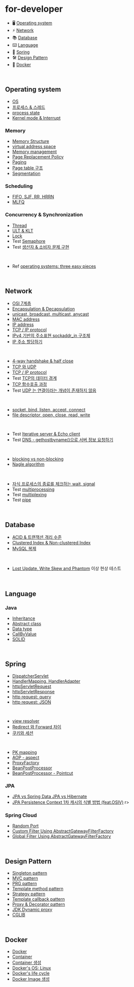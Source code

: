 # for-developer

- 🖥 [Operating system](#operating-system)
- ⚡️ [Network](#network)
- 📚 [Database](#database)
- ⌨️ [Language](#language)
- 🌱 [Spring](#spring)
- 🛠 [Design Pattern](#design-pattern)
- 🐳 [Docker](#docker)

<br>

## Operating system

- [OS](https://github.com/nayoung238/for-me/blob/main/operating-system/docs/operating_system.md)
- [프로세스 & 스레드](https://github.com/nayoung238/for-me/blob/main/operating-system/docs/process_and_thread.md)
- [process state](https://github.com/nayoung238/for-me/blob/main/operating-system/docs/process_state.md)
- [Kernel mode & Interrupt](https://github.com/nayoung238/for-me/blob/main/operating-system/docs/interrupt.md)

### Memory

- [Memory Structure](https://github.com/nayoung238/for-me/blob/main/operating-system/docs/memory_structure.md)
- [virtual address space](https://github.com/nayoung8142/for-developer/blob/master/Operating-system/virtual_address_space.md)
- [Memory management](https://github.com/nayoung8142/for-developer/blob/master/Operating-system/memory_management.md)
- [Page Replacement Policy](https://github.com/nayoung8142/for-developer/blob/master/Operating-system/page_replacement_policy.md)
- [Paging](https://github.com/nayoung8142/for-developer/blob/master/Operating-system/paging.md)
- [Page table 구조](https://github.com/nayoung8142/for-developer/blob/master/Operating-system/page_table_structure.md)
- [Segmentation](https://github.com/nayoung8142/for-developer/blob/master/Operating-system/segmentation.md)

### Scheduling

- [FIFO, SJF, RR, HRRN](https://github.com/nayoung8142/for-developer/blob/master/Operating-system/scheduling.md)
- [MLFQ](https://github.com/nayoung8142/for-developer/blob/master/Operating-system/multi_level_feedback_queue.md)

### Concurrency & Synchronization

- [Thread](https://github.com/nayoung8142/for-developer/blob/master/operating-system/docs/thread.md)
- [ULT & KLT](https://github.com/nayoung8142/for-developer/blob/master/operating-system/docs/ult_and_klt.md)
- [Lock](https://github.com/nayoung8142/for-developer/blob/master/operating-system/docs/lock.md)
- Test [Semaphore](https://github.com/nayoung8142/for-developer/blob/master/operating-system/docs/semaphore.md)
- Test [생산자 & 소비자 문제 구현](https://github.com/nayoung8142/for-developer/blob/master/operating-system/docs/producer_consumer_problem.md)
<br>

- Ref [operating systems: three easy pieces](https://pages.cs.wisc.edu/~remzi/OSTEP/)

<br>

## Network

- [OSI 7계층](https://github.com/nayoung238/for-me/blob/main/network/docs/OSI-7-layer.md)
- [Encapsulation & Decapsulation](https://github.com/nayoung238/for-me/blob/main/network/docs/encapsulation.md)
- [unicast, broadcast, multicast, anycast](https://github.com/nayoung238/for-me/blob/main/network/docs/unicast_BUM_traffic.md)
- [MAC address](https://github.com/nayoung238/for-me/blob/main/network/docs/MAC-address.md)
- [IP address](https://github.com/nayoung238/for-me/blob/main/network/docs/IP-address.md)
- [TCP / IP protocol](https://github.com/nayoung238/for-me/blob/main/network/docs/TCP-IP-protocol.md)
- [IPv4 기반의 주소표현 sockaddr_in 구조체](https://github.com/nayoung238/for-me/blob/main/network/docs/sockaddr.md)
- [IP 주소 할당하기](https://github.com/nayoung238/for-me/blob/main/network/docs/allocate-ip.md)
<br>

- [4-way handshake & half close](https://github.com/nayoung238/for-me/blob/main/network/docs/4-way-handshake.md)
- [TCP 와 UDP](https://github.com/nayoung238/for-me/blob/main/network/docs/TCP-VS-UDP.md)
- [TCP / IP protocol](https://github.com/nayoung238/for-me/blob/main/network/docs/TCP-IP-protocol.md)
- Test [TCP의 데이터 경계](https://github.com/nayoung238/for-me/blob/main/network/docs/boundary-of-tcp-transmission-data.md)
- [TCP 함수호출 과정](https://github.com/nayoung238/for-me/blob/main/network/docs/TCP-system-call.md)
- Test [UDP 는 연결이라는 개념이 존재하지 않음](https://github.com/nayoung238/for-me/blob/main/network/docs/UDP-system-call.md)
<br>

- [socket, bind, listen, accept, connect](https://github.com/nayoung238/for-me/blob/main/network/docs/socket.md)
- [file descriptor, open, close, read, write](https://github.com/nayoung238/for-me/blob/main/network/docs/file-descriptor.md)
<br>

- Test [Iterative server & Echo client](https://github.com/nayoung238/for-me/blob/main/network/docs/iterative-server-and-echo-client.md)
- Test [DNS - gethostbyname()으로 서버 정보 요청하기](https://github.com/nayoung238/for-me/blob/main/network/docs/dns.md)
<br>

- [blocking vs non-blocking](https://github.com/nayoung238/for-me/blob/main/network/docs/blocking-vs-non-blocking.md)
- [Nagle algorithm](https://github.com/nayoung238/for-me/blob/main/network/docs/nagle-algorithm.md)
<br>

- [자식 프로세스의 종료를 체크하는 wait, signal](https://github.com/nayoung238/for-me/blob/main/network/docs/zombie-check.md)
- Test [multiprocessing](https://github.com/nayoung238/for-me/blob/main/network/docs/multiprocess.md)
- Test [multiplexing](https://github.com/nayoung238/for-me/blob/main/network/docs/multiplexing.md)
- Test [pipe](https://github.com/nayoung238/for-me/blob/main/network/docs/pipe.md)

<br>

## Database

- [ACID & 트랜잭션 격리 수준](https://github.com/nayoung238/for-me/blob/main/database/docs/acid_transaction_isolation_level.md)
- [Clustered Index & Non-clustered Index](https://github.com/nayoung238/for-me/blob/main/database/docs/clustered_index_and_nonclustered_index.md)
- [MySQL 복제](https://github.com/nayoung238/for-me/blob/main/database/docs/replication.md)
<br>

- [Lost Update, Write Skew and Phantom](https://medium.com/@nayoung238/lost-update-write-skew-and-phantom-test-aa31887fdfb2) 이상 현상 테스트

<br>

## Language

### Java

- [Inheritance](https://github.com/nayoung238/for-me/blob/main/java/docs/Inheritance.md)
- [Abstract class](https://github.com/nayoung238/for-me/blob/main/java/docs/AbstractClass.md)
- [Data type](https://github.com/nayoung238/for-me/blob/main/java/docs/DataType.md)
- [CallByValue](https://github.com/nayoung238/for-me/blob/main/java/docs/CallByValue.md)
- [SOLID](https://github.com/nayoung238/for-me/blob/main/java/docs/SOLID.md)

<br>

## Spring

- [DispatcherServlet](https://github.com/nayoung238/for-me/blob/main/spring/docs/dispatcher_servlet.md)
- [HandlerMapping, HandlerAdapter](https://github.com/nayoung238/for-me/blob/main/spring/docs/handler_mapping_and_adapter.md)
- [httpServletRequest](https://github.com/nayoung238/for-me/blob/main/spring/docs/http_servlet_request.md)
- [httpServletResponse](https://github.com/nayoung238/for-me/blob/main/spring/docs/http_servlet_response.md)
- [http request: query](https://github.com/nayoung238/for-me/blob/main/spring/docs/http_request_query.md)
- [http request: JSON](https://github.com/nayoung238/for-me/blob/main/spring/docs/http_request_json.md)

<br>

- [view resolver](https://github.com/nayoung238/for-me/blob/main/spring/docs/view_resolver.md)
- [Redirect 와 Forward 차이](https://github.com/nayoung238/for-me/blob/main/spring/docs/redirect_forward.md)
- [쿠키와 세션](https://github.com/nayoung238/for-me/blob/main/spring/docs/cookie_and_session.md)

<br>

- [PK mapping](https://github.com/nayoung238/for-me/blob/main/spring/docs/pk_mapping.md)
- [AOP - aspect](https://github.com/nayoung238/for-me/blob/main/spring/docs/aop_aspect.md)
- [ProxyFactory](https://github.com/nayoung238/for-me/blob/main/spring/docs/proxy_factory.md)
- [BeanPostProcessor](https://github.com/nayoung238/for-me/blob/main/spring/docs/bean_post_processor.md)
- [BeanPostProcessor - Pointcut](https://github.com/nayoung238/for-me/blob/main/spring/docs/bean_post_processor_pointcut.md)

### JPA

- [JPA vs Spring Data JPA vs Hibernate](https://medium.com/@nayoung238/jpa-vs-spring-data-jpa-vs-hibernate-5657f21f2e18)
- [JPA Persistence Context 1차 캐시의 식별 방법 (feat.OSIV)](https://medium.com/@nayoung238/jpa-persistence-context%EC%97%90%EC%84%9C-entity-%EC%8B%9D%EB%B3%84-%EB%B0%A9%EB%B2%95-feat-osiv-d6b85bb53713)
r>

### Spring Cloud

- [Random Port](https://github.com/nayoung238/for-me/blob/main/spring/docs/random_port.md)
- [Custom Filter Using AbstractGatewayFilterFactory](https://github.com/nayoung238/for-me/blob/main/spring/docs/custom_filter.md)
- [Global Filter Using AbstractGatewayFilterFactory](https://github.com/nayoung238/for-me/blob/main/spring/docs/global_filter.md)

<br>

## Design Pattern

- [Singleton pattern](https://github.com/nayoung238/for-me/blob/main/design-pattern/docs/singleton_pattern.md)
- [MVC pattern](https://github.com/nayoung238/for-me/blob/main/design-pattern/docs/spring_mvc.md)
- [PRG pattern](https://github.com/nayoung238/for-me/blob/main/design-pattern/docs/post_redirect_get_pattern.md)
- [Template method pattern](https://github.com/nayoung238/for-me/blob/main/design-pattern/docs/template_method_pattern.md)
- [Strategy pattern](https://github.com/nayoung238/for-me/blob/main/design-pattern/docs/strategy_pattern.md)
- [Template callback pattern](https://github.com/nayoung238/for-me/blob/main/design-pattern/docs/template_callback_pattern.md)
- [Proxy & Decorator pattern](https://github.com/nayoung238/for-me/blob/main/design-pattern/docs/proxy_and_decorator_pattern.md)
- [JDK Dynamic proxy](https://github.com/nayoung238/for-me/blob/main/design-pattern/docs/JDK_dynamic_proxy.md)
- [CGLIB](https://github.com/nayoung238/for-me/blob/main/design-pattern/docs/CGLIB.md)

<br>

## Docker

- [Docker](https://github.com/nayoung238/for-me/blob/main/docker/docs/what_is_docker.md)
- [Container](https://github.com/nayoung238/for-me/blob/main/docker/docs/what_is_container.md)
- [Container 생성](https://github.com/nayoung238/for-me/blob/main/docker/docs/create_container.md)
- [Docker's OS: Linux](https://github.com/nayoung238/for-me/blob/main/docker/docs/docker_os_linux.md)
- [Docker's life cycle](https://github.com/nayoung238/for-me/blob/main/docker/docs/docker_life_cycle.md)
- [Docker Image 생성](https://github.com/nayoung238/for-me/blob/main/docker/docs/create_docker_image.md)
